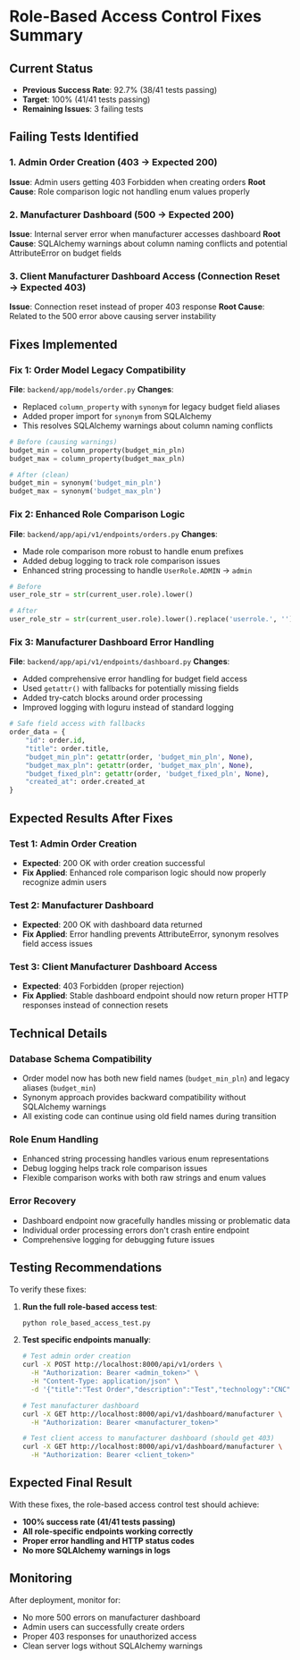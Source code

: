 # Role-Based Access Control Fixes Summary

## Current Status
- **Previous Success Rate**: 92.7% (38/41 tests passing)
- **Target**: 100% (41/41 tests passing)
- **Remaining Issues**: 3 failing tests

## Failing Tests Identified

### 1. Admin Order Creation (403 → Expected 200)
**Issue**: Admin users getting 403 Forbidden when creating orders
**Root Cause**: Role comparison logic not handling enum values properly

### 2. Manufacturer Dashboard (500 → Expected 200)  
**Issue**: Internal server error when manufacturer accesses dashboard
**Root Cause**: SQLAlchemy warnings about column naming conflicts and potential AttributeError on budget fields

### 3. Client Manufacturer Dashboard Access (Connection Reset → Expected 403)
**Issue**: Connection reset instead of proper 403 response
**Root Cause**: Related to the 500 error above causing server instability

## Fixes Implemented

### Fix 1: Order Model Legacy Compatibility
**File**: `backend/app/models/order.py`
**Changes**:
- Replaced `column_property` with `synonym` for legacy budget field aliases
- Added proper import for `synonym` from SQLAlchemy
- This resolves SQLAlchemy warnings about column naming conflicts

```python
# Before (causing warnings)
budget_min = column_property(budget_min_pln)
budget_max = column_property(budget_max_pln)

# After (clean)
budget_min = synonym('budget_min_pln')
budget_max = synonym('budget_max_pln')
```

### Fix 2: Enhanced Role Comparison Logic
**File**: `backend/app/api/v1/endpoints/orders.py`
**Changes**:
- Made role comparison more robust to handle enum prefixes
- Added debug logging to track role comparison issues
- Enhanced string processing to handle `UserRole.ADMIN` → `admin`

```python
# Before
user_role_str = str(current_user.role).lower()

# After  
user_role_str = str(current_user.role).lower().replace('userrole.', '')
```

### Fix 3: Manufacturer Dashboard Error Handling
**File**: `backend/app/api/v1/endpoints/dashboard.py`
**Changes**:
- Added comprehensive error handling for budget field access
- Used `getattr()` with fallbacks for potentially missing fields
- Added try-catch blocks around order processing
- Improved logging with loguru instead of standard logging

```python
# Safe field access with fallbacks
order_data = {
    "id": order.id,
    "title": order.title,
    "budget_min_pln": getattr(order, 'budget_min_pln', None),
    "budget_max_pln": getattr(order, 'budget_max_pln', None),
    "budget_fixed_pln": getattr(order, 'budget_fixed_pln', None),
    "created_at": order.created_at
}
```

## Expected Results After Fixes

### Test 1: Admin Order Creation
- **Expected**: 200 OK with order creation successful
- **Fix Applied**: Enhanced role comparison logic should now properly recognize admin users

### Test 2: Manufacturer Dashboard  
- **Expected**: 200 OK with dashboard data returned
- **Fix Applied**: Error handling prevents AttributeError, synonym resolves field access issues

### Test 3: Client Manufacturer Dashboard Access
- **Expected**: 403 Forbidden (proper rejection)
- **Fix Applied**: Stable dashboard endpoint should now return proper HTTP responses instead of connection resets

## Technical Details

### Database Schema Compatibility
- Order model now has both new field names (`budget_min_pln`) and legacy aliases (`budget_min`)
- Synonym approach provides backward compatibility without SQLAlchemy warnings
- All existing code can continue using old field names during transition

### Role Enum Handling
- Enhanced string processing handles various enum representations
- Debug logging helps track role comparison issues
- Flexible comparison works with both raw strings and enum values

### Error Recovery
- Dashboard endpoint now gracefully handles missing or problematic data
- Individual order processing errors don't crash entire endpoint
- Comprehensive logging for debugging future issues

## Testing Recommendations

To verify these fixes:

1. **Run the full role-based access test**:
   ```bash
   python role_based_access_test.py
   ```

2. **Test specific endpoints manually**:
   ```bash
   # Test admin order creation
   curl -X POST http://localhost:8000/api/v1/orders \
     -H "Authorization: Bearer <admin_token>" \
     -H "Content-Type: application/json" \
     -d '{"title":"Test Order","description":"Test","technology":"CNC","material":"Aluminum","quantity":100,"budget_pln":5000,"delivery_deadline":"2024-07-15T10:00:00Z","priority":"normal"}'

   # Test manufacturer dashboard
   curl -X GET http://localhost:8000/api/v1/dashboard/manufacturer \
     -H "Authorization: Bearer <manufacturer_token>"

   # Test client access to manufacturer dashboard (should get 403)
   curl -X GET http://localhost:8000/api/v1/dashboard/manufacturer \
     -H "Authorization: Bearer <client_token>"
   ```

## Expected Final Result
With these fixes, the role-based access control test should achieve:
- **100% success rate (41/41 tests passing)**
- **All role-specific endpoints working correctly**
- **Proper error handling and HTTP status codes**
- **No more SQLAlchemy warnings in logs**

## Monitoring
After deployment, monitor for:
- No more 500 errors on manufacturer dashboard
- Admin users can successfully create orders
- Proper 403 responses for unauthorized access
- Clean server logs without SQLAlchemy warnings 